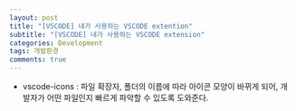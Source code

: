 ```yaml
---  
layout: post
title: "[VSCODE] 내가 사용하는 VSCODE extention"
subtitle: "[VSCODE] 내가 사용하는 VSCODE extension"  
categories: Development
tags: 개발환경 
comments: true  
--- 
```


- vscode-icons : 파일 확장자, 폴더의 이름에 따라 아이콘 모양이 바뀌게 되어, 개발자가 어떤 파일인지 빠르게 파악할 수 있도록 도와준다. 

